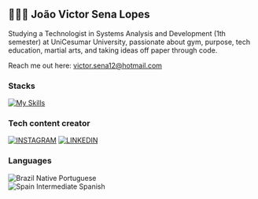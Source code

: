 ## 👨🏻‍💻 **João Victor Sena Lopes**

Studying a Technologist in Systems Analysis and Development (1th semester) at UniCesumar University, passionate about gym, purpose, tech education, martial arts, and taking ideas off paper through code.

Reach me out here: <a href="mailto:victor.sena12@hotmail.com" target="__blank"> victor.sena12@hotmail.com</a>

### Stacks
[![My Skills](https://skillicons.dev/icons?i=ts,python,nextjs,react,nodejs,mongodb,postgres,prisma,tailwind,docker,git)](https://skillicons.dev)

### Tech content creator

[![INSTAGRAM](https://skillicons.dev/icons?i=instagram)](https://www.instagram.com/sennaa_dev/)
[![LINKEDIN](https://go-skill-icons.vercel.app/api/icons?i=linkedin)](https://www.linkedin.com/in/jo%C3%A3o-victor-sena-lopes/)


### Languages
![Brazil](https://raw.githubusercontent.com/stevenrskelton/flag-icon/master/png/16/country-4x3/br.png "Brazil") Native Portuguese</br>
![Spain](https://raw.githubusercontent.com/stevenrskelton/flag-icon/master/png/16/country-4x3/es.png "Spain") Intermediate Spanish
